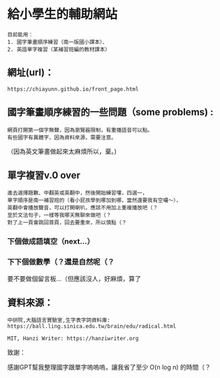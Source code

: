 # 給小學生的輔助網站
    目前能用：
    1. 國字筆畫順序練習（南一版國小課本）、
    2. 英語單字複習（某補習班編的教材課本）

## 網址(url)：
    https://chiayunn.github.io/front_page.html

## 國字筆畫順序練習的一些問題（some problems) :
    網頁打開第一個字無聲，因為瀏覽器限制，有重播語音可以點。
    有些國字有異體字，因為資料來源，需要注意。

 （因為英文筆畫做起來太麻煩所以，棄。)


## 單字複習v.0 over
    進去選擇題數、中翻英或英翻中，然後開始練習嘍，四選一，
    單字順序是南一補習班的（看小屁孩學到哪加到哪，當然還要我有空囉～），
    英翻中會播放聲音，可以打開喇叭，應該不用加上重複播放吧（？
    至於文法句子，一樣等我哪天無聊來做吧（？
    對了上一頁會跳回首頁，回去要重來，所以慎點（？

### 下個做成語填空（next...）
### 下下個做數學（？還是自然呢（？

要不要做個留言板...（但應該沒人，好麻煩，算了

## 資料來源：

    中研院,大腦語言實驗室,生字表字詞資料庫: https://ball.ling.sinica.edu.tw/brain/edu/radical.html

    MIT, Hanzi Writer: https://hanziwriter.org

致謝：

感謝GPT幫我整理國字跟單字嗚嗚嗚，讓我省了至少 O(n log n) 的時間（？
